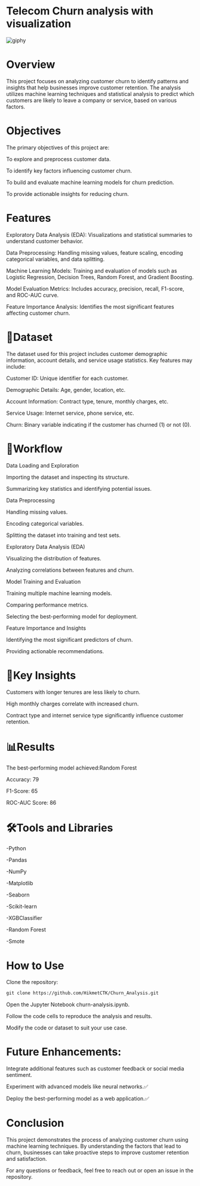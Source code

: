 # Telecom Churn analysis with visualization

![giphy](https://github.com/user-attachments/assets/85deb104-a87a-423f-88c5-236d301f0dba)




# Overview

This project focuses on analyzing customer churn to identify patterns and insights that help businesses improve customer retention. The analysis utilizes machine learning techniques and statistical analysis to predict which customers are likely to leave a company or service, based on various factors.

# Objectives

The primary objectives of this project are:

To explore and preprocess customer data.

To identify key factors influencing customer churn.

To build and evaluate machine learning models for churn prediction.

To provide actionable insights for reducing churn.

# Features

Exploratory Data Analysis (EDA): Visualizations and statistical summaries to understand customer behavior.

Data Preprocessing: Handling missing values, feature scaling, encoding categorical variables, and data splitting.

Machine Learning Models: Training and evaluation of models such as Logistic Regression, Decision Trees, Random Forest, and Gradient Boosting.

Model Evaluation Metrics: Includes accuracy, precision, recall, F1-score, and ROC-AUC curve.

Feature Importance Analysis: Identifies the most significant features affecting customer churn.

# 🧪Dataset

The dataset used for this project includes customer demographic information, account details, and service usage statistics. Key features may include:

Customer ID: Unique identifier for each customer.

Demographic Details: Age, gender, location, etc.

Account Information: Contract type, tenure, monthly charges, etc.

Service Usage: Internet service, phone service, etc.

Churn: Binary variable indicating if the customer has churned (1) or not (0).

# 🔀Workflow

Data Loading and Exploration

Importing the dataset and inspecting its structure.

Summarizing key statistics and identifying potential issues.

Data Preprocessing

Handling missing values.

Encoding categorical variables.

Splitting the dataset into training and test sets.

Exploratory Data Analysis (EDA)

Visualizing the distribution of features.

Analyzing correlations between features and churn.

Model Training and Evaluation

Training multiple machine learning models.

Comparing performance metrics.

Selecting the best-performing model for deployment.

Feature Importance and Insights

Identifying the most significant predictors of churn.

Providing actionable recommendations.

# 🔑Key Insights

Customers with longer tenures are less likely to churn.

High monthly charges correlate with increased churn.

Contract type and internet service type significantly influence customer retention.

# 📊Results

The best-performing model achieved:Random Forest

Accuracy: 79

F1-Score: 65

ROC-AUC Score: 86



# 🛠️Tools and Libraries

-Python

-Pandas

-NumPy

-Matplotlib

-Seaborn

-Scikit-learn

-XGBClassifier

-Random Forest

-Smote

# How to Use

Clone the repository:
```html
git clone https://github.com/HikmetCTK/Churn_Analysis.git
```
Open the Jupyter Notebook churn-analysis.ipynb.

Follow the code cells to reproduce the analysis and results.

Modify the code or dataset to suit your use case.

# Future Enhancements:

Integrate additional features such as customer feedback or social media sentiment.

Experiment with advanced models like neural networks.✅

Deploy the best-performing model as a web application.✅

# Conclusion

This project demonstrates the process of analyzing customer churn using machine learning techniques. By understanding the factors that lead to churn, businesses can take proactive steps to improve customer retention and satisfaction.

For any questions or feedback, feel free to reach out or open an issue in the repository.
